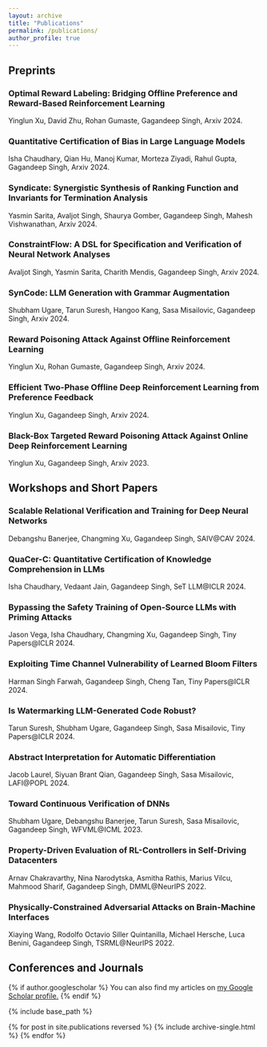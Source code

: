 ```yaml
---
layout: archive
title: "Publications"
permalink: /publications/
author_profile: true
---
```

<h2> Preprints</h2>

<h3>Optimal Reward Labeling: Bridging Offline Preference and Reward-Based Reinforcement Learning  
  <a href= "https://arxiv.org/pdf/2406.10445v1"><i class="fas fa-fw fa-link zoom" aria-hidden="true"></i></a></h3>
<p>Yinglun Xu, David Zhu, Rohan Gumaste, Gagandeep Singh, Arxiv 2024.</p>

<h3> Quantitative Certification of Bias in Large Language Models
  <a href="https://arxiv.org/abs/2405.18780"><i class="fas fa-fw fa-link zoom" aria-hidden="true"></i></a></h3>
  <p> 
Isha Chaudhary, Qian Hu, Manoj Kumar, Morteza Ziyadi, Rahul Gupta, Gagandeep Singh, Arxiv 2024.</p>


<h3> Syndicate: Synergistic Synthesis of Ranking Function and Invariants for Termination Analysis
  <a href= "https://arxiv.org/pdf/2404.05951.pdf"><i class="fas fa-fw fa-link zoom" aria-hidden="true"></i></a></h3>
<p> Yasmin Sarita, Avaljot Singh, Shaurya Gomber, Gagandeep Singh, Mahesh Vishwanathan, Arxiv 2024.</p>

<h3> ConstraintFlow: A DSL for Specification and Verification of Neural Network Analyses 
  <a href= "https://arxiv.org/pdf/2403.18729.pdf"><i class="fas fa-fw fa-link zoom" aria-hidden="true"></i></a></h3>
<p>Avaljot Singh, Yasmin Sarita, Charith Mendis, Gagandeep Singh, Arxiv 2024.</p>


<h3>SynCode: LLM Generation with Grammar Augmentation 
  <a href= "https://arxiv.org/abs/2403.01632"><i class="fas fa-fw fa-link zoom" aria-hidden="true"></i></a></h3>
<p>Shubham Ugare, Tarun Suresh, Hangoo Kang, Sasa Misailovic, Gagandeep Singh, Arxiv 2024.</p>

<h3>Reward Poisoning Attack Against Offline Reinforcement Learning  
  <a href= "https://arxiv.org/abs/2402.09695"><i class="fas fa-fw fa-link zoom" aria-hidden="true"></i></a></h3>
<p>Yinglun Xu, Rohan Gumaste, Gagandeep Singh, Arxiv 2024.</p>


<h3>Efficient Two-Phase Offline Deep Reinforcement Learning from Preference Feedback  
  <a href= "https://arxiv.org/abs/2401.00330"><i class="fas fa-fw fa-link zoom" aria-hidden="true"></i></a></h3>
<p>Yinglun Xu, Gagandeep Singh, Arxiv 2024.</p>


<h3>
Black-Box Targeted Reward Poisoning Attack Against Online Deep Reinforcement Learning 
  <a href= "https://arxiv.org/abs/2305.10681"><i class="fas fa-fw fa-link zoom" aria-hidden="true"></i></a></h3>
<p>Yinglun Xu, Gagandeep Singh, Arxiv 2023.</p>


<h2> Workshops and Short Papers</h2>
<h3>Scalable Relational Verification and Training for Deep Neural Networks 
  <a href= "https://ggndpsngh.github.io/files/SAIV2024.pdf"><i class="fas fa-fw fa-link zoom" aria-hidden="true"></i></a></h3>
  <p>Debangshu Banerjee, Changming Xu, Gagandeep Singh, SAIV@CAV 2024.</p>

<h3>QuaCer-C: Quantitative Certification of Knowledge Comprehension in LLMs 
  <a href= "https://openreview.net/attachment?id=69cchEUgef&name=pdf"><i class="fas fa-fw fa-link zoom" aria-hidden="true"></i></a></h3>
<p>Isha Chaudhary, Vedaant Jain, Gagandeep Singh, SeT LLM@ICLR 2024.</p>

<h3>Bypassing the Safety Training of Open-Source LLMs with Priming Attacks  
  <a href= "https://arxiv.org/abs/2312.12321"><i class="fas fa-fw fa-link zoom" aria-hidden="true"></i></a></h3>
<p>Jason Vega, Isha Chaudhary, Changming Xu, Gagandeep Singh, Tiny Papers@ICLR 2024.</p>

<h3>Exploiting Time Channel Vulnerability of Learned Bloom Filters 
  <a href= "https://openreview.net/pdf?id=jHRWVA1H0f"><i class="fas fa-fw fa-link zoom" aria-hidden="true"></i></a></h3>
<p>Harman Singh Farwah, Gagandeep Singh, Cheng Tan, Tiny Papers@ICLR 2024.</p>

<h3>Is Watermarking LLM-Generated Code Robust?  
  <a href= "https://openreview.net/pdf?id=8PhI1PzSYY"><i class="fas fa-fw fa-link zoom" aria-hidden="true"></i></a></h3>
<p>Tarun Suresh, Shubham Ugare, Gagandeep Singh, Sasa Misailovic, Tiny Papers@ICLR 2024.</p>

<h3>
Abstract Interpretation for Automatic Differentiation
  <a href= "/files/lafi.pdf"><i class="fas fa-fw fa-link zoom" aria-hidden="true"></i></a></h3>
<p>Jacob Laurel, Siyuan Brant Qian, Gagandeep Singh, Sasa Misailovic, LAFI@POPL 2024.</p>

<h3>
Toward Continuous Verification of DNNs
  <a href= "https://shubhamugare.github.io/assets/pdf/ICML_workshop.pdf"><i class="fas fa-fw fa-link zoom" aria-hidden="true"></i></a></h3>
<p>Shubham Ugare, Debangshu Banerjee, Tarun Suresh, Sasa Misailovic, Gagandeep Singh, WFVML@ICML 2023.</p>

<h3>
Property-Driven Evaluation of RL-Controllers in Self-Driving Datacenters 
  <a href= "https://ggndpsngh.github.io/files/DMML.pdf"><i class="fas fa-fw fa-link zoom" aria-hidden="true"></i></a></h3>
<p>Arnav Chakravarthy, Nina Narodytska, Asmitha Rathis, Marius Vilcu, Mahmood Sharif, Gagandeep Singh, DMML@NeurIPS 2022.</p>


<h3>
Physically-Constrained Adversarial Attacks on Brain-Machine Interfaces 
  <a href= "https://ggndpsngh.github.io/files/TSRML.pdf"><i class="fas fa-fw fa-link zoom" aria-hidden="true"></i></a></h3>
<p>Xiaying Wang, Rodolfo Octavio Siller Quintanilla, Michael Hersche, Luca Benini, Gagandeep Singh, TSRML@NeurIPS 2022.</p>

<h2> Conferences and Journals</h2>
{% if author.googlescholar %}
  You can also find my articles on <u><a href="{{author.googlescholar}}">my Google Scholar profile</a>.</u>
{% endif %}

{% include base_path %}

{% for post in site.publications reversed %}
  {% include archive-single.html %}
{% endfor %}
